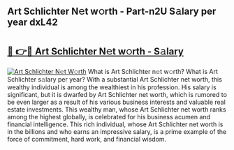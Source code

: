 ## Art Schlichter N𝚎t w𝚘rth - Part-n2U S𝚊lary per year dxL42

# <h2><a href="http://gc0md3u.nevu.top/?p=Art+Schlichter">🔗 👉🔴 Art Schlichter N𝚎t w𝚘rth - S𝚊lary</a></h2>

[![Art Schlichter N𝚎t W𝚘rth](https://i.imgur.com/Oavwk0R.jpeg)](http://gc0md3u.nevu.top/?p=Art+Schlichter)
What is Art Schlichter n𝚎t w𝚘rth? What is Art Schlichter s𝚊lary per year?
With a substantial Art Schlichter net worth, this wealthy individual is among the wealthiest in his profession. His salary is significant, but it is dwarfed by Art Schlichter net worth, which is rumored to be even larger as a result of his various business interests and valuable real estate investments. This wealthy man, whose Art Schlichter net worth ranks among the highest globally, is celebrated for his business acumen and financial intelligence. This rich individual, whose Art Schlichter net worth is in the billions and who earns an impressive salary, is a prime example of the force of commitment, hard work, and financial wisdom.
